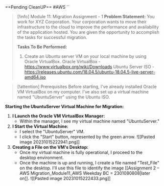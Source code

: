 ==Pending CleanUP==
#AWS
``
> [!info] Module 11: Migration Assignment - 1
> **Problem Statement:** 
> You work for XYZ Corporation. Your corporation wants to move their infrastructure to the cloud to improve the performance and availability of the application hosted. You are given the opportunity to accomplish the tasks for successful migration. 
> 
> **Tasks To Be Performed:** 
> 1. Create an Ubuntu server VM on your local machine by using Oracle VirtualBox. Oracle VirtualBox - https://www.virtualbox.org/wiki/Downloads Ubuntu Server ISO - https://releases.ubuntu.com/18.04.5/ubuntu-18.04.5-live-server-amd64.iso 

> [!attention] Prerequisites
> Before starting, I've already installed Oracle VM VirtualBox on my computer. I've also set up a virtual machine named "UbuntuServer" using the Ubuntu ISO.

**Starting the UbuntuServer Virtual Machine for Migration:**

1. **I Launch the Oracle VM VirtualBox Manager:**
    - Within the manager, I see my virtual machine named "UbuntuServer."
2. **I Start the Virtual Machine:**
    - I select the "UbuntuServer" VM.
    - I click the "Start" button, represented by the green arrow.
      ![[Pasted image 20231015222941.png]]
1. **Creating a File on the VM's Desktop:**
    - Once my virtual machine is fully operational, I proceed to the desktop environment.
    - Once the machine is up and running, I create a file named "Test_File" on the desktop. I'll use this file to identify the image [[Assignment 2 – AWS Migration_Module11_AWS Weekday BC = 2301080808|later on]].
      ![[Pasted image 20231015222433.png]]
      
    




